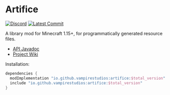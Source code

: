 # Artifice
[![Discord](https://img.shields.io/discord/219787567262859264?color=blue&label=Discord)](https://discord.gg/63hmSTxyDA)
[![Latest Commit](https://img.shields.io/github/last-commit/arthurbambou/artifice)](https://github.com/arthurbambou/artifice/commits/master)

A library mod for Minecraft 1.15+, for programmatically generated resource files.

- [API Javadoc](https://htmlpreview.github.io/?https://github.com/arthurbambou/artifice/blob/master/doc/index.html)
- [Project Wiki](https://github.com/arthurbambou/artifice/blob/1.18/src/testmod/java/com/swordglowsblue/artifice/test/ArtificeTestMod.java)

Installation: 

```gradle
dependencies {
  modImplementation "io.github.vampirestudios:artifice:$total_version"
  include "io.github.vampirestudios:artifice:$total_version"
}
```